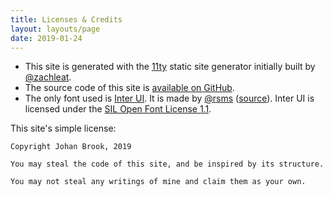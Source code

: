 ```yaml
---
title: Licenses & Credits
layout: layouts/page
date: 2019-01-24
---
```


- This site is generated with the [11ty](https://www.11ty.io/) static site generator initially built by [@zachleat](https://twitter.com/zachleat/).
- The source code of this site is [available on GitHub](https://github.com/johanbrook/johanbrook.com).
- The only font used is [Inter UI](https://rsms.me/inter). It is made by [@rsms](https://twitter.com/rsms) ([source](https://github.com/rsms/inter)). Inter UI is licensed under the [SIL Open Font License 1.1](https://choosealicense.com/licenses/ofl-1.1/).

This site's simple license:

```
Copyright Johan Brook, 2019

You may steal the code of this site, and be inspired by its structure.

You may not steal any writings of mine and claim them as your own.
```
